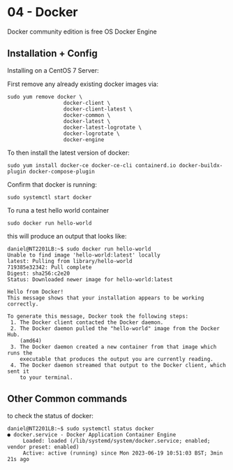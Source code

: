 # 04 - Docker

Docker community edition is free OS Docker Engine 

## Installation + Config

Installing on a CentOS 7 Server: 

First remove any already existing docker images via: 

```
sudo yum remove docker \
                  docker-client \
                  docker-client-latest \
                  docker-common \
                  docker-latest \
                  docker-latest-logrotate \
                  docker-logrotate \
                  docker-engine
```
To then install the latest version of docker: 

```
sudo yum install docker-ce docker-ce-cli containerd.io docker-buildx-plugin docker-compose-plugin
```

Confirm that docker is running: 

```
sudo systemctl start docker
```
To runa a test hello world container

```
sudo docker run hello-world
```
this will produce an output that looks like: 

``` 
daniel@NT2201LB:~$ sudo docker run hello-world
Unable to find image 'hello-world:latest' locally
latest: Pulling from library/hello-world
719385e32342: Pull complete
Digest: sha256:c2e20
Status: Downloaded newer image for hello-world:latest

Hello from Docker!
This message shows that your installation appears to be working correctly.

To generate this message, Docker took the following steps:
 1. The Docker client contacted the Docker daemon.
 2. The Docker daemon pulled the "hello-world" image from the Docker Hub.
    (amd64)
 3. The Docker daemon created a new container from that image which runs the
    executable that produces the output you are currently reading.
 4. The Docker daemon streamed that output to the Docker client, which sent it
    to your terminal.
```
## Other Common commands 

to check the status of docker: 

```
daniel@NT2201LB:~$ sudo systemctl status docker
● docker.service - Docker Application Container Engine
     Loaded: loaded (/lib/systemd/system/docker.service; enabled; vendor preset: enabled)
     Active: active (running) since Mon 2023-06-19 10:51:03 BST; 3min 21s ago
```
